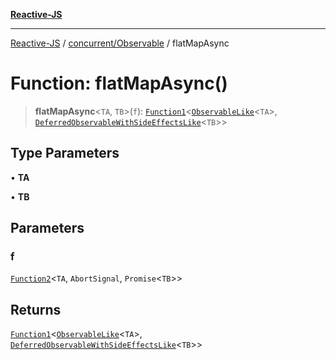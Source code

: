 [**Reactive-JS**](../../../README.md)

***

[Reactive-JS](../../../README.md) / [concurrent/Observable](../README.md) / flatMapAsync

# Function: flatMapAsync()

> **flatMapAsync**\<`TA`, `TB`\>(`f`): [`Function1`](../../../functions/type-aliases/Function1.md)\<[`ObservableLike`](../../interfaces/ObservableLike.md)\<`TA`\>, [`DeferredObservableWithSideEffectsLike`](../../interfaces/DeferredObservableWithSideEffectsLike.md)\<`TB`\>\>

## Type Parameters

• **TA**

• **TB**

## Parameters

### f

[`Function2`](../../../functions/type-aliases/Function2.md)\<`TA`, `AbortSignal`, `Promise`\<`TB`\>\>

## Returns

[`Function1`](../../../functions/type-aliases/Function1.md)\<[`ObservableLike`](../../interfaces/ObservableLike.md)\<`TA`\>, [`DeferredObservableWithSideEffectsLike`](../../interfaces/DeferredObservableWithSideEffectsLike.md)\<`TB`\>\>
